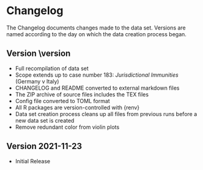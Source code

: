 # Changelog

The Changelog documents changes made to the data set. Versions are named according to the day on which the data creation process began.


## Version \version

- Full recompilation of data set
- Scope extends up to case number 183: *Jurisdictional Immunities* (Germany v Italy)
- CHANGELOG and README converted to external markdown files
- The ZIP archive of source files includes the TEX files
- Config file converted to TOML format
- All R packages are version-controlled with {renv}
- Data set creation process cleans up all files from previous runs before a new data set is created
- Remove redundant color from violin plots



## Version 2021-11-23

- Initial Release


